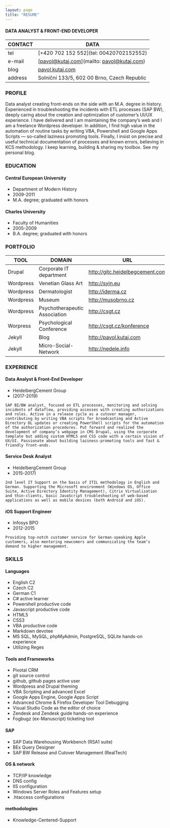 ```yaml
---
layout: page
title: "RESUME"
---
```


#### DATA ANALYST & FRONT-END DEVELOPER

CONTACT | DATA
--------|--------------------------------------------
tel     | [+420 702 152 552](tel: 00420702152552)
e-mail  | [pavol@kutaj.com](mailto: pavol@kutaj.com)
blog    | [pavol.kutaj.com](http://pavol.kutaj.com)
address | Solniční 133/5, 602 00 Brno, Czech Republic


### PROFILE

Data analyst creating front-ends on the side with an M.A. degree in history. Experienced in troubleshooting the incidents with ETL processes (SAP BW), deeply caring about the creation and optimization of customer’s UI/UX experience. I have delivered and I am maintaining the company’s web and I am a freelance Wordpress developer. In addition, I find high value in the automation of routine tasks by writing VBA, Powershell and Google Apps Scripts — so-called laziness promoting tools. Finally, I insist on precise and useful technical documentation of processes and known errors, believing in KCS methodology. I keep learning, building & sharing my toolbox. See my personal blog.

### EDUCATION

#### Central European University 
* Department of Modern History 
* 2009-2011
* M.A. degree; graduated with honors

#### Charles University 
* Faculty of Humanities
* 2005-2009
* B.A. degree; graduated with honors 

### PORTFOLIO

TOOL      | DOMAIN                        | URL
----------|-------------------------------|--------------------------------
Drupal    | Corporate IT department       | http://gitc.heidelbegcement.com
Wordpress | Venetian Glass Art            | http://syin.eu
Wordpress | Dermatologist                 | http://iderma.cz
Wordpress | Museum                        | http://musobrno.cz
Wordpress | Psychotherapeutic Association | http://csgt.cz
Worpress  | Psychological Conference      | http://csgt.cz/konference
Jekyll    | Blog                          | http://pavol.kutaj.com
Jekyll    | Micro-Social-Network          | http://nedele.info




### EXPERIENCE

#### Data Analyst & Front-End Developer 
* HeidelbergCement Group
* (2017-2019)

```
SAP BI/BW analyst, focused on ETL processes, monitoring and solving incidents of dataflow, providing accesses with creating authorizations and roles. Active in a release cycle as a cutover manager, contributing by writing VBA scripts for broadcasting and Active Directory DL updates or creating PowerShell scripts for the automation of the authorization procedures. Put forward and realized the development of company’s webpage in CMS Drupal, using the corporate template but adding custom HTML5 and CSS code with a certain vision of UX/UI. Passionate about building laziness-promoting tools and fast & friendly front-ends.
```

#### Service Desk Analyst 
* HeidelbergCement Group 
* 2015-2017)

```
2nd level IT Support on the basis of ITIL methodology in English and German. Supporting the Microsoft environment (Windows OS, Office Suite, Active Directory Identity Management), Citrix Virtualization and thin-clients, basic JavaScript troubleshooting of web-based applications as well as mobile devices (both Android and iOS). 
```

#### iOS Support Engineer 
* Infosys BPO
* 2012-2015

```
Providing top-notch customer service for German-speaking Apple customers, also mentoring newcomers and communicating the team’s demand to higher management.
```


### SKILLS
#### Languages
* English C2
* Czech C2
* German C1
* C# active learner
* Powershell productive code
* Javascript productive code
* HTML5
* CSS3
* VBA productive code
* Markdown devotee
* MS SQL, MySQL, phpMyAdmin, PostgreSQL, SQLite hands-on experience
* Utilizing Reges

#### Tools and Frameworks
* Pivotal CRM
* git source control 
* github, github pages active user
* Wordpress and Drupal theming
* VBA Scripting and advanced Excel
* Google Apps Engine, Google Apps Script
* Advanced  Chrome & Firefox Developer Tool Debugging
* Visual Studio Code as the editor of choice
* Zendesk and Zendesk guide hands-on experience
* Fogbugz (ex-Manuscript) ticketing tool

#### SAP
* SAP Data Warehousing Workbench (RSA1 suite)
* BEx Query Designer
* SAP BW Release and Cutover Management (RealTech) 

#### OS & network
* TCP/IP knowledge
* DNS config 
* IIS configuration
* Windows Server Roles and Features setup
* .htaccess configurations

#### methodologies
* Knowledge-Centered-Support